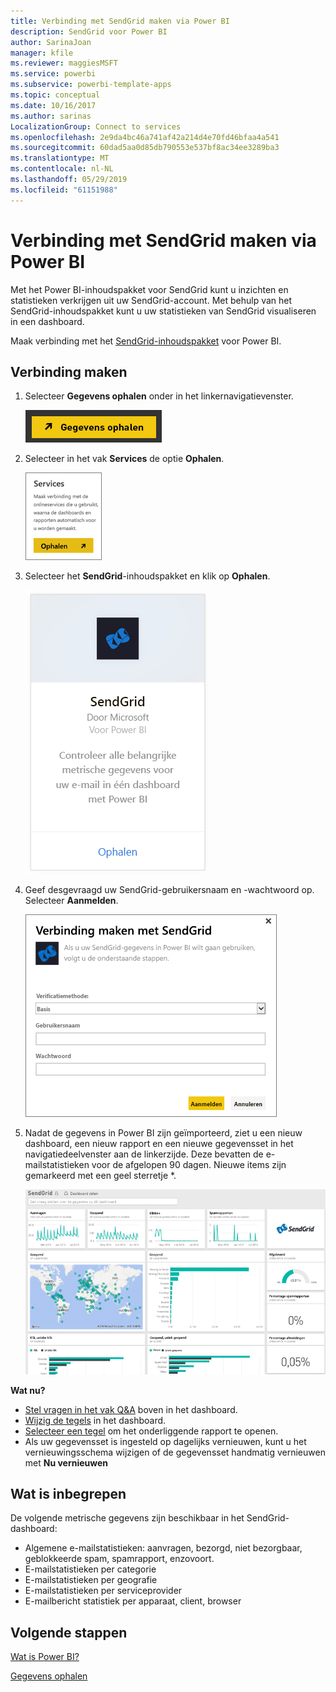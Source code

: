 ```yaml
---
title: Verbinding met SendGrid maken via Power BI
description: SendGrid voor Power BI
author: SarinaJoan
manager: kfile
ms.reviewer: maggiesMSFT
ms.service: powerbi
ms.subservice: powerbi-template-apps
ms.topic: conceptual
ms.date: 10/16/2017
ms.author: sarinas
LocalizationGroup: Connect to services
ms.openlocfilehash: 2e9da4bc46a741af42a214d4e70fd46bfaa4a541
ms.sourcegitcommit: 60dad5aa0d85db790553e537bf8ac34ee3289ba3
ms.translationtype: MT
ms.contentlocale: nl-NL
ms.lasthandoff: 05/29/2019
ms.locfileid: "61151988"
---
```

# <a name="connect-to-sendgrid-with-power-bi"></a>Verbinding met SendGrid maken via Power BI
Met het Power BI-inhoudspakket voor SendGrid kunt u inzichten en statistieken verkrijgen uit uw SendGrid-account. Met behulp van het SendGrid-inhoudspakket kunt u uw statistieken van SendGrid visualiseren in een dashboard.

Maak verbinding met het [SendGrid-inhoudspakket](https://app.powerbi.com/getdata/services/sendgrid) voor Power BI.

## <a name="how-to-connect"></a>Verbinding maken
1. Selecteer **Gegevens ophalen** onder in het linkernavigatievenster.
   
   ![](media/service-connect-to-sendgrid/pbi_getdata.png) 
2. Selecteer in het vak **Services** de optie **Ophalen**.
   
   ![](media/service-connect-to-sendgrid/pbi_getservices.png) 
3. Selecteer het **SendGrid**-inhoudspakket en klik op **Ophalen**.
   
   ![](media/service-connect-to-sendgrid/sendgrid.png) 
4. Geef desgevraagd uw SendGrid-gebruikersnaam en -wachtwoord op. Selecteer **Aanmelden**.
   
   ![](media/service-connect-to-sendgrid/pbi_sendgridsignin.png)
5. Nadat de gegevens in Power BI zijn geïmporteerd, ziet u een nieuw dashboard, een nieuw rapport en een nieuwe gegevensset in het navigatiedeelvenster aan de linkerzijde. Deze bevatten de e-mailstatistieken voor de afgelopen 90 dagen. Nieuwe items zijn gemarkeerd met een geel sterretje \*.
   
   ![](media/service-connect-to-sendgrid/pbi_sendgriddash.png)

**Wat nu?**

* [Stel vragen in het vak Q&A](consumer/end-user-q-and-a.md) boven in het dashboard.
* [Wijzig de tegels](service-dashboard-edit-tile.md) in het dashboard.
* [Selecteer een tegel](consumer/end-user-tiles.md) om het onderliggende rapport te openen.
* Als uw gegevensset is ingesteld op dagelijks vernieuwen, kunt u het vernieuwingsschema wijzigen of de gegevensset handmatig vernieuwen met **Nu vernieuwen**

## <a name="whats-included"></a>Wat is inbegrepen
De volgende metrische gegevens zijn beschikbaar in het SendGrid-dashboard:

* Algemene e-mailstatistieken: aanvragen, bezorgd, niet bezorgbaar, geblokkeerde spam, spamrapport, enzovoort.
* E-mailstatistieken per categorie
* E-mailstatistieken per geografie
* E-mailstatistieken per serviceprovider
* E-mailbericht statistiek per apparaat, client, browser

## <a name="next-steps"></a>Volgende stappen
[Wat is Power BI?](power-bi-overview.md)

[Gegevens ophalen](service-get-data.md)

